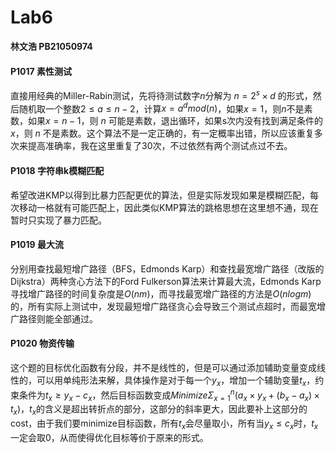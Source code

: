 # Lab6

__林文浩 PB21050974__

#### P1017 素性测试

直接用经典的Miller-Rabin测试，先将待测试数字$n$分解为 $n=2^s\times d$ 的形式，然后随机取一个整数$2\leq a\leq n-2$，计算$x=a^dmod(n)$，如果$x=1$，则$n$不是素数，如果$x=n-1$，则 $n$ 可能是素数，退出循环，如果s次内没有找到满足条件的 $x$，则 $n$ 不是素数。这个算法不是一定正确的，有一定概率出错，所以应该重复多次来提高准确率，我在这里重复了30次，不过依然有两个测试点过不去。

#### P1018 字符串k模糊匹配

希望改进KMP以得到比暴力匹配更优的算法，但是实际发现如果是模糊匹配，每次移动一格就有可能匹配上，因此类似KMP算法的跳格思想在这里想不通，现在暂时只实现了暴力匹配。

#### P1019 最大流

分别用查找最短增广路径（BFS，Edmonds Karp）和查找最宽增广路径（改版的Dijkstra）两种贪心方法下的Ford Fulkerson算法来计算最大流，Edmonds Karp寻找增广路径的时间复杂度是$O(nm)$，而寻找最宽增广路径的方法是$O(nlogm)$的，所有实际上测试中，发现最短增广路径贪心会导致三个测试点超时，而最宽增广路径则能全部通过。

#### P1020 物资传输

这个题的目标优化函数有分段，并不是线性的，但是可以通过添加辅助变量变成线性的，可以用单纯形法来解，具体操作是对于每一个$y_x$，增加一个辅助变量$t_x$，约束条件为$t_x\geq y_x-c_x$，然后目标函数变成$Minimize\Sigma_{x=1}^n(a_x\times y_x+(b_x-a_x)\times t_x)$，$t_x$的含义是超出转折点的部分，这部分的斜率更大，因此要补上这部分的cost，由于我们要minimize目标函数，所有$t_x$会尽量取小，所有当$y_x\leq c_x$时，$t_x$一定会取0，从而使得优化目标等价于原来的形式。
